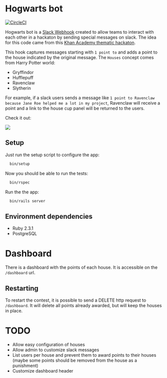 # Hogwarts bot

[![CircleCI](https://circleci.com/gh/youse-seguradora/youse.svg?&style=shield&circle-token=4832d496dfedf7343703c1ecc1398984f7495228)](https://circleci.com/gh/arturcp/hogwarts_bot)

Hogwarts bot is a [Slack Webhook](https://rubyslackapi.slack.com/services/B1RQD447R?added=1)
created to allow teams to interact with each other in a hackaton by sending special messages on slack. The
idea for this code came from this [Khan Academy thematic hackaton](http://engineering.khanacademy.org/posts/healthy-hackathons.htm).

This hook captures messages starting with `1 point to` and adds a point to the house indicated by the original message.
The `Houses` concept comes from Harry Potter world:

* Gryffindor
* Hufflepuff
* Ravenclaw
* Slytherin

For example, if a slack users sends a message like `1 point to Ravenclaw because Jane Roe helped me a lot in my project`,
Ravenclaw will receive a point and a link to the house cup panel will be returned to the users.

Check it out:

![](http://g.recordit.co/XzKPFNvlWg.gif)


## Setup

Just run the setup script to configure the app:

```bash
  bin/setup
```

Now you should be able to run the tests:

```bash
  bin/rspec
```

Run the the app:

```bash
  bin/rails server
```

## Environment dependencies

*   Ruby 2.3.1
*   PostgreSQL


# Dashboard

There is a dashboard with the points of each house. It is accessible on the `/dashboard` url.

## Restarting

To restart the contest, it is possible to send a DELETE http request to `/dashboard`. It will delete all points already awarded, but will keep the houses in place.

# TODO
* Allow easy configuration of houses
* Allow admin to customize slack messages
* List users per house and prevent them to award points to their houses (maybe some points should be removed from the house as a punishment)
* Customize dashboard header 

